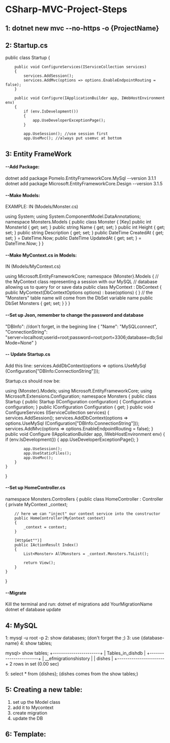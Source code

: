 #  CSharp-MVC-Project-Steps

## 1: dotnet new mvc --no-https -o {ProjectName}

## 2: Startup.cs
 public class Startup
    {
 
        public void ConfigureServices(IServiceCollection services)
        {
            services.AddSession();
            services.AddMvc(options => options.EnableEndpointRouting = false);   
        }

        public void Configure(IApplicationBuilder app, IWebHostEnvironment env)
        {
            if (env.IsDevelopment())
            {
                app.UseDeveloperExceptionPage();
            }
            
            app.UseSession(); //use session first 
            app.UseMvc(); //always put usemvc at bottom

## 3: Entity FrameWork
#### --Add Package:
dotnet add package Pomelo.EntityFrameworkCore.MySql --version 3.1.1
dotnet add package Microsoft.EntityFrameworkCore.Design --version 3.1.5

#### --Make Models:

EXAMPLE: IN (Models/Monster.cs)

using System;
using System.ComponentModel.DataAnnotations;
namespace Monsters.Models
{
    public class Monster
    {
        [Key]
        public int MonsterId { get; set; }
        public string Name { get; set; }
        public int Height { get; set; }
        public string Description { get; set; }
        public DateTime CreatedAt { get; set; } = DateTime.Now;
        public DateTime UpdatedAt { get; set; } = DateTime.Now;
    }
}

#### --Make MyContext.cs in Models:

IN (Models/MyContext.cs)

using Microsoft.EntityFrameworkCore;
namespace {Monster}.Models
{ 
    // the MyContext class representing a session with our MySQL 
    // database allowing us to query for or save data
    public class MyContext : DbContext 
    { 
        public MyContext(DbContextOptions options) : base(options) { }
        // the "Monsters" table name will come from the DbSet variable name
        public DbSet<Monster> Monsters { get; set; }
    }
}

#### --Set up Json, remember to change the password and database

"DBInfo": //don't forget, in the begining line
    {
        "Name": "MySQLconnect",
        "ConnectionString": "server=localhost;userid=root;password=root;port=3306;database=db;SslMode=None"
    }

#### -- Update Startup.cs
Add this line:  services.AddDbContext<MyContext>(options => options.UseMySql (Configuration["DBInfo:ConnectionString"]));

Startup.cs should now be:

using {Monster}.Models;
using Microsoft.EntityFrameworkCore;
using Microsoft.Extensions.Configuration;
namespace Monsters
{
    public class Startup
    {
        public Startup (IConfiguration configuration)
        {
            Configuration = configuration;
        }
        public IConfiguration Configuration { get; }
        public void ConfigureServices (IServiceCollection services)
        {   
            services.AddSession();
            services.AddDbContext<MyContext>(options => options.UseMySql (Configuration["DBInfo:ConnectionString"]));
            services.AddMvc(options => options.EnableEndpointRouting = false);
        }
        public void Configure (IApplicationBuilder app, IWebHostEnvironment env)
        {
            if (env.IsDevelopment())
            {
                app.UseDeveloperExceptionPage();
            }

            app.UseSession();
            app.UseStaticFiles();
            app.UseMvc();
        }
    }
}

#### --Set up HomeController.cs


namespace Monsters.Controllers
{
    public class HomeController : Controller
    {
        private MyContext _context;
     
        // here we can "inject" our context service into the constructor
        public HomeController(MyContext context)
        {
            _context = context;
        }
     
        [HttpGet"")]
        public IActionResult Index()
        {
            List<Monster> AllMonsters = _context.Monsters.ToList();
            
            return View();
        }
    }
 }

#### --Migrate
Kill the terminal and run:
dotnet ef migrations add YourMigrationName
dotnet ef database update

## 4: MySQL 

1: mysql -u root -p
2: show databases; (don't forget the ;)
3: use {database-name}
4: show tables;

mysql> show tables;
+-----------------------+
| Tables_in_dishdb      |
+-----------------------+
| __efmigrationshistory |
| dishes                |
+-----------------------+
2 rows in set (0.00 sec)

5: select * from {dishes}; (dishes comes from the show tables;)


## 5: Creating a new table:
1. set up the Model class
2. add it to Mycontext
3. create migration
4. update the DB


## 6: Template:
<!DOCTYPE html>
<html>

<head>
    <meta charset='utf-8'>
    <title>Hello!</title>
</head>

<body>
    
</body>
</html>
